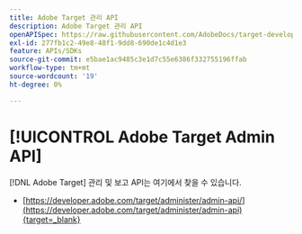 ```yaml
---
title: Adobe Target 관리 API
description: Adobe Target 관리 API
openAPISpec: https://raw.githubusercontent.com/AdobeDocs/target-developers/main/src/admin-api.json
exl-id: 277fb1c2-49e8-48f1-9dd8-690de1c4d1e3
feature: APIs/SDKs
source-git-commit: e5bae1ac9485c3e1d7c55e6386f332755196ffab
workflow-type: tm+mt
source-wordcount: '19'
ht-degree: 0%

---
```


# [!UICONTROL Adobe Target Admin API]

[!DNL Adobe Target] 관리 및 보고 API는 여기에서 찾을 수 있습니다.

* [https://developer.adobe.com/target/administer/admin-api/](https://developer.adobe.com/target/administer/admin-api){target=_blank}
